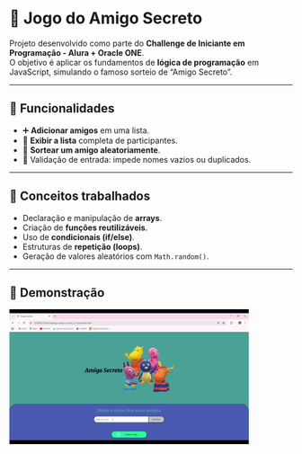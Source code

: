# 🎲 Jogo do Amigo Secreto  

Projeto desenvolvido como parte do **Challenge de Iniciante em Programação - Alura + Oracle ONE**.  
O objetivo é aplicar os fundamentos de **lógica de programação** em JavaScript, simulando o famoso sorteio de “Amigo Secreto”.

---

## 📌 Funcionalidades
- ➕ **Adicionar amigos** em uma lista.  
- 📝 **Exibir a lista** completa de participantes.  
- 🎰 **Sortear um amigo aleatoriamente**.  
- 🚫 Validação de entrada: impede nomes vazios ou duplicados.  

---

## 🧠 Conceitos trabalhados
- Declaração e manipulação de **arrays**.  
- Criação de **funções reutilizáveis**.  
- Uso de **condicionais (if/else)**.  
- Estruturas de **repetição (loops)**.  
- Geração de valores aleatórios com `Math.random()`.  

---

## 📸 Demonstração  
![Demonstração do site](demonstracaoamigogsecreto.gif)
